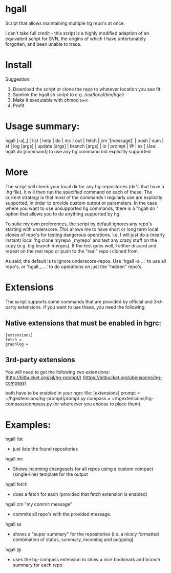 hgall
====
Script that allows maintaining multiple hg repo's at once.

I can't take full credit - this script is a highly modified adaption of an equivalent script for SVN, the origins of which I have unfortunately forgotten, and been unable to trace.

Install
========
Suggestion:
1. Download the script or clone the repo to whatever location you see fit.
2. Symlink the hgall.sh script to e.g. /usr/local/bin/hgall  
3. Make it executable with chmod u+x
4. Profit

Usage summary: 
=====
hgall [-a|_] [ list | help | do | inc | out | fetch | cm '[message]' | push | sum | st | log [args] | update [args] | branch [args] | io | prompt | @ | ss ]
Use: hgall do [command] to use any hg command not explicitly supported

More
======
The script will check your local dir for any hg-repositories (dir's that have a .hg file). It will then run the specified command on each of these. 
The current strategy is that most of the commands I regularly use are explicitly supported, in order to provide custom output or parameters.
In the case where you want to use unsupported hg commands, there is a "hgall do <command>" option that allows you to do anything supported by hg.

To suite my own preferences, the script by default ignores any repo's starting with underscore. This allows me to have short or long term local clones of repo's for 
testing dangerous operations. I.e. I will just do a (nearly instant) local 'hg clone myrepo _myrepo' and test any crazy stuff on the copy (e.g. big branch merges). If the test goes well, 
I either discard and repeat on the real repo or push to the "real" repo i cloned from.

As said, the default is to ignore underscore-repos. Use 'hgall -a ...' to use all repo's, or 'hgall _ ...' to do operations on just the "hidden" repo's. 

Extensions
===========
The script supports some commands that are provided by official and 3rd-party extensions. If you want to use these, you need the following:

Native extensions that must be enabled in hgrc: 
--------------
    [extensions]
    fetch = 
    graphlog =

3rd-party extensions
----------------------
You will need to get the following two extensions:
(http://bitbucket.org/sjl/hg-prompt/)
(https://bitbucket.org/obensonne/hg-compass)

both have to be enabled in your hgrc file:
    [extensions]
    prompt = ~/hgextensions/hg-prompt/prompt.py
    compass = ~/hgextensions/hg-compass/compass.py
(or whereever you choose to place them)



Examples:
============
hgall list
 - just lists the found repositories

hgall inc
 - Shows incoming changesets for all repos using a custom compact (single-line) template for the output

hgall fetch
 - does a fetch for each (provided that fetch extension is enabled)

hgall cm "my commit message"
 - commits all repo's with the provided message.

hgall ss
 - shows a "super summary" for the repositories (i.e. a nicely formatted combination of status, summary, incoming and outgoing)

hgall @
 - uses the hg-compass extension to show a nice bookmark and branch summary for each repo



